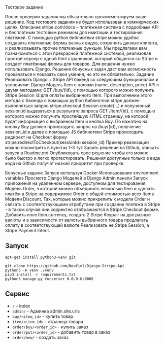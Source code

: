 Тестовое задание

После проверки задания мы обязательно прокомментируем ваше решение. Код тестового задания не будет использован в коммерческих целях. 
Описание
stripe.com/docs - платёжная система с подробным API и бесплатным тестовым режимом для имитации и тестирования платежей. С помощью python библиотеки stripe можно удобно создавать платежные формы разных видов, сохранять данные клиента, и реализовывать прочие платежные функции. 
Мы предлагаем вам познакомиться с этой прекрасной платежной системой, реализовав простой сервер с одной html страничкой, который общается со Stripe и создает платёжные формы для товаров. 
Для решения нужно использовать Django. Решение бонусных задач даст вам возможность прокачаться и показать свои умения, но это не обязательно. 
Задание
Реализовать Django + Stripe API бэкенд со следующим функционалом и условиями:
Django Модель Item с полями (name, description, price) 
API с двумя методами:
GET /buy/{id}, c помощью которого можно получить Stripe Session Id для оплаты выбранного Item. При выполнении этого метода c бэкенда с помощью python библиотеки stripe должен выполняться запрос stripe.checkout.Session.create(...) и полученный session.id выдаваться в результате запроса
GET /item/{id}, c помощью которого можно получить простейшую HTML страницу, на которой будет информация о выбранном Item и кнопка Buy. По нажатию на кнопку Buy должен происходить запрос на /buy/{id}, получение session_id и далее  с помощью JS библиотеки Stripe происходить редирект на Checkout форму stripe.redirectToCheckout(sessionId=session_id)
Пример реализации можно посмотреть в пунктах 1-3 тут
Залить решение на Github, описать запуск в Readme.md
Опубликовать свое решение чтобы его можно было быстро и легко протестировать. Решения доступные только в виде кода на Github получат низкий приоритет при проверке.

Бонусные задачи: 
Запуск используя Docker
Использование environment variables
Просмотр Django Моделей в Django Admin панели
Запуск приложения на удаленном сервере, доступном для тестирования
Модель Order, в которой можно объединить несколько Item и сделать платёж в Stripe на содержимое Order c общей стоимостью всех Items
Модели Discount, Tax, которые можно прикрепить к модели Order и связать с соответствующими атрибутами при создании платежа в Stripe - в таком случае они корректно отображаются в Stripe Checkout форме. 
Добавить поле Item.currency, создать 2 Stripe Keypair на две разные валюты и в зависимости от валюты выбранного товара предлагать оплату в соответствующей валюте
Реализовать не Stripe Session, а Stripe Payment Intent.

Запуск
----
```
apt-get install python3-venv git

git clone https://github.com/Neafiol/Django-Stripe-Api
python3 -m venv ./venv
pip3 install -r requirements.txt
python3 manage.py runserver 0.0.0.0:8000
```

Сервис
----------------------------
* `/` - index
* `admin/` - Админка admin.site.urls
* `buy/<item_id>` - купить товар
* `item/<item_id>` - страница товара
* `order/buy/<order_id>` - купить заказ
* `order/put/<order_id>` - добавить товар в заказ
* `order/new/` - создать заказ
